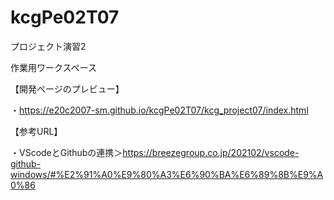 # kcgPe02T07
プロジェクト演習2

作業用ワークスペース

【開発ページのプレビュー】

・https://e20c2007-sm.github.io/kcgPe02T07/kcg_project07/index.html

【参考URL】

・VScodeとGithubの連携＞https://breezegroup.co.jp/202102/vscode-github-windows/#%E2%91%A0%E9%80%A3%E6%90%BA%E6%89%8B%E9%A0%86
